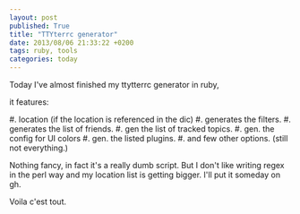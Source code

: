 ```yaml
---
layout: post
published: True
title: "TTYterrc generator"
date: 2013/08/06 21:33:22 +0200
tags: ruby, tools
categories: today
---
```


Today I've almost finished my ttytterrc generator in ruby,

it features:

#. location (if the location is referenced in the dic)
#. generates the filters.
#. generates the list of friends.
#. gen the list of tracked topics.
#. gen. the config for UI colors
#. gen. the listed plugins.
#. and few other options. (still not everything.)

Nothing fancy, in fact it's a really dumb script. But I don't like writing regex in the perl way and my location list is getting bigger.
I'll put it someday on gh.

Voila c'est tout.

